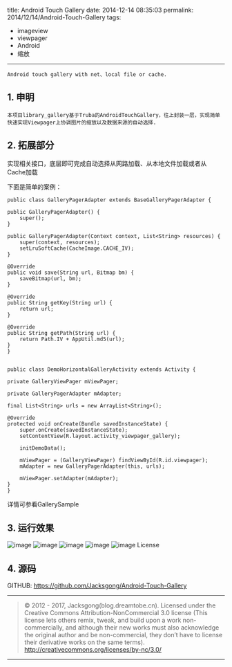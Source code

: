 title: Android Touch Gallery
date: 2014-12-14 08:35:03
permalink: 2014/12/14/Android-Touch-Gallery
tags:
- imageview
- viewpager
- Android
- 缩放

---

`Android touch gallery with net、local file or cache.`

## 1. 申明
	本项目library_gallery基于Truba的AndroidTouchGallery，往上封装一层，实现简单快速实现Viewpager上协调图片的缩放以及数据来源的自动选择.

## 2. 拓展部分

实现相关接口，底层即可完成自动选择从网路加载、从本地文件加载或者从Cache加载

<!--more-->

下面是简单的案例：

	public class GalleryPagerAdapter extends BaseGalleryPagerAdapter {

	public GalleryPagerAdapter() {
		super();
	}

	public GalleryPagerAdapter(Context context, List<String> resources) {
		super(context, resources);
		setLruSoftCache(CacheImage.CACHE_IV);
	}

	@Override
	public void save(String url, Bitmap bm) {
		saveBitmap(url, bm);
	}

	@Override
	public String getKey(String url) {
		return url;
	}

	@Override
	public String getPath(String url) {
		return Path.IV + AppUtil.md5(url);
	}
	}


	public class DemoHorizontalGalleryActivity extends Activity {

	private GalleryViewPager mViewPager;

	private GalleryPagerAdapter mAdapter;

	final List<String> urls = new ArrayList<String>();

	@Override
	protected void onCreate(Bundle savedInstanceState) {
		super.onCreate(savedInstanceState);
		setContentView(R.layout.activity_viewpager_gallery);

		initDemoData();

		mViewPager = (GalleryViewPager) findViewById(R.id.viewpager);
		mAdapter = new GalleryPagerAdapter(this, urls);

		mViewPager.setAdapter(mAdapter);
	}
	}

详情可参看GallerySample

## 3. 运行效果
![image](https://github.com/Jacksgong/Android-Touch-Gallery/raw/master/readme/demo1.jpg)
![image](https://github.com/Jacksgong/Android-Touch-Gallery/raw/master/readme/demo2.jpg)
![image](https://github.com/Jacksgong/Android-Touch-Gallery/raw/master/readme/demo3.jpg)
![image](https://github.com/Jacksgong/Android-Touch-Gallery/raw/master/readme/demo4.jpg)
![image](https://github.com/Jacksgong/Android-Touch-Gallery/raw/master/readme/demo5.jpg)
License

## 4. 源码

GITHUB: https://github.com/Jacksgong/Android-Touch-Gallery

---

> © 2012 - 2017, Jacksgong(blog.dreamtobe.cn). Licensed under the Creative Commons Attribution-NonCommercial 3.0 license (This license lets others remix, tweak, and build upon a work non-commercially, and although their new works must also acknowledge the original author and be non-commercial, they don’t have to license their derivative works on the same terms). http://creativecommons.org/licenses/by-nc/3.0/

---
